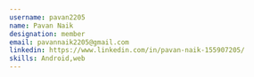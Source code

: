 ```yaml
---
username: pavan2205
name: Pavan Naik
designation: member
email: pavannaik2205@gmail.com
linkedin: https://www.linkedin.com/in/pavan-naik-155907205/
skills: Android,web
---
```

